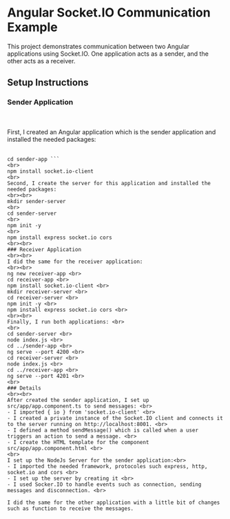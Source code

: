 # Angular Socket.IO Communication Example

This project demonstrates communication between two Angular applications using Socket.IO. One application acts as a sender, and the other acts as a receiver.

## Setup Instructions

### Sender Application
<br><br>
First, I created an Angular application which is the sender application and installed the needed packages:
<br><br>
``` ng new sender-app
cd sender-app ```
<br>
npm install socket.io-client
<br>
Second, I create the server for this application and installed the needed packages:
<br><br>
mkdir sender-server
<br>
cd sender-server
<br>
npm init -y
<br>
npm install express socket.io cors
<br><br>
### Receiver Application
<br><br>
I did the same for the receiver application:
<br><br> 
ng new receiver-app <br>
cd receiver-app <br>
npm install socket.io-client <br>
mkdir receiver-server <br>
cd receiver-server <br>
npm init -y <br>
npm install express socket.io cors <br>
<br><br>
Finally, I run both applications: <br>
<br>
cd sender-server <br> 
node index.js <br>
cd ../sender-app <br>
ng serve --port 4200 <br>
cd receiver-server <br>
node index.js <br>
cd ../receiver-app <br>
ng serve --port 4201 <br>
<br>
### Details
<br><br>
After created the sender application, I set up src/app/app.component.ts to send messages: <br>
- I imported { io } from 'socket.io-client' <br>
- I created a private instance of the Socket.IO client and connects it to the server running on http://localhost:8001. <br>
- I defined a method sendMessage() which is called when a user triggers an action to send a message. <br>
- I create the HTML template for the component src/app/app.component.html <br>
<br>
I set up the NodeJs Server for the sender application:<br>
- I imported the needed framework, protocoles such express, http, socket.io and cors <br>
- I set up the server by creating it <br>
- I used Socker.IO to handle events such as connection, sending messages and disconnection. <br>

I did the same for the other application with a little bit of changes such as function to receive the messages.
